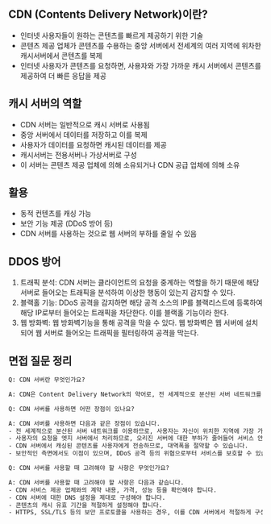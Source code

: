 ## CDN (Contents Delivery Network)이란?

-  인터넷 사용자들이 원하는 콘텐츠를 빠르게 제공하기 위한 기술
-  콘텐츠 제공 업체가 콘텐츠를 수용하는 중앙 서버에서 전세계의 여러 지역에 위차한 캐시서버에서 콘텐츠를 복제
-  인터넷 사용자가 콘텐츠를 요청하면, 사용자와 가장 가까운 캐시 서버에서 콘텐츠를 제공하여 더 빠른 응답을 제공

## 캐시 서버의 역할

-  CDN 서버는 일반적으로 캐시 서버로 사용됨
-  중앙 서버에서 데이터를 저장하고 이를 복제
-  사용자가 데이터를 요청하면 캐시된 데이터를 제공
-  캐시서버는 전용서버나 가상서버로 구성
-  이 서버는 콘텐츠 제공 업체에 의해 소유되거나 CDN 공급 업체에 의해 소유

## 활용

-  동적 컨텐츠를 캐싱 가능
-  보안 기능 제공 (DDoS 방어 등)
-  CDN 서버를 사용하는 것으로 웹 서버의 부하를 줄일 수 있음

## DDOS 방어

1. 트래픽 분석: CDN 서버는 클라이언트의 요청을 중계하는 역할을 하기 때문에 해당 서버로 들어오는 트래픽을 분석하여 이상한 행동이 있는지 감지할 수 있다.
2. 블랙홀 기능: DDoS 공격을 감지하면 해당 공격 소스의 IP를 블랙리스트에 등록하여 해당 IP로부터 들어오는 트래픽을 차단한다. 이를 블랙홀 기능이라 한다.
3. 웹 방화벽: 웹 방화벽기능을 통해 공격을 막을 수 있다. 웹 방화벽은 웹 서버에 설치되어 웹 서버로 들어오는 트래픽을 필터링하여 공격을 막는다.

## 면접 질문 정리

```txt
Q: CDN 서버란 무엇인가요?

A: CDN은 Content Delivery Network의 약어로, 전 세계적으로 분산된 서버 네트워크를 이용하여 웹 콘텐츠를 빠르고 안정적으로 전송하는 기술입니다. 이를 통해 사용자는 자신이 위치한 지역에 가장 가까운 CDN 서버에서 콘텐츠를 로드할 수 있으며, 빠른 로딩 속도와 안정적인 서비스를 경험할 수 있습니다.
```

```txt
Q: CDN 서버를 사용하면 어떤 장점이 있나요?

A: CDN 서버를 사용하면 다음과 같은 장점이 있습니다.
- 전 세계적으로 분산된 서버 네트워크를 이용하므로, 사용자는 자신이 위치한 지역에 가장 가까운 서버에서 콘텐츠를 로드할 수 있어 로딩 속도가 빨라집니다.
- 사용자의 요청을 엣지 서버에서 처리하므로, 오리진 서버에 대한 부하가 줄어들어 서비스 안정성이 향상됩니다.
- CDN 서버에서 캐싱된 콘텐츠를 사용자에게 전송하므로, 대역폭을 절약할 수 있습니다.
- 보안적인 측면에서도 이점이 있으며, DDoS 공격 등의 위협으로부터 서비스를 보호할 수 있습니다.
```

```txt
Q: CDN 서버를 사용할 때 고려해야 할 사항은 무엇인가요?

A: CDN 서버를 사용할 때 고려해야 할 사항은 다음과 같습니다.
- CDN 서비스 제공 업체와의 계약 내용, 가격, 성능 등을 확인해야 합니다.
- CDN 서버에 대한 DNS 설정을 제대로 구성해야 합니다.
- 콘텐츠의 캐시 유효 기간을 적절하게 설정해야 합니다.
- HTTPS, SSL/TLS 등의 보안 프로토콜을 사용하는 경우, 이를 CDN 서버에서 적절하게 구성해야 합니다.
```

```

```
